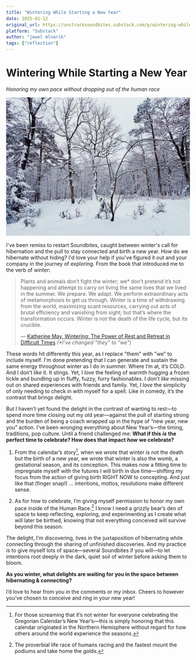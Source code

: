 ```yaml
---
title: "Wintering While Starting a New Year"
date: 2025-01-12
original_url: https://unstrucksoundbites.substack.com/p/wintering-while-starting-a-new-year
platform: "Substack"
author: "jewel mlnarik"
tags: ["reflection"]
---
```


# Wintering While Starting a New Year

*Honoring my own pace without dropping out of the human race*

![Photo of snowy trees by jewel mlnarik](images/winter-trees-2025jan.jpg)

I've been remiss to restart Soundbites, caught between winter's call for hibernation and the pull to stay connected and birth a new year. How do we hibernate without hiding? I'd love your help if you've figured it out and your company in the journey of exploring. From the book that introduced me to the verb of winter:

> Plants and animals don’t fight the winter; we\* don’t pretend it’s not happening and attempt to carry on living the same lives that we lived in the summer. We prepare. We adapt. We perform extraordinary acts of metamorphosis to get us through. Winter is a time of withdrawing from the world, maximizing scant resources, carrying out acts of brutal efficiency and vanishing from sight; but that’s where the transformation occurs. Winter is not the death of the life cycle, but its crucible.
> 
> — [Katherine May, Wintering: The Power of Rest and Retreat in Difficult Times](https://katherine-may.co.uk/wintering) _(\*I’ve changed “they” to “we”)_

These words hit differently this year, as I replace "them" with "we" to include myself. I'm done pretending that I can generate and sustain the same energy throughout winter as I do in summer. Where I’m at, it’s COLD. And I don’t _like_ it. It stings. Yet, I _love_ the feeling of warmth hugging a frozen tickle and bundling up in fluffy, fuzzy, furry fashionables. I don’t _like_ missing out on shared experiences with friends and family. Yet, I _love_ the simplicity of only needing to check in with myself for a spell. Like in comedy, it’s the contrast that brings delight.

But I haven’t yet found the delight in the contrast of wanting to rest—to spend more time closing out my old year—against the pull of starting strong and the burden of being a coach wrapped up in the hype of “new year, new you” action. I’ve been wronging everything about New Year’s—the timing, traditions, pop culture. Until a friend challenged me: **What if this** _**is**_ **the perfect time to celebrate? How does that impact** _**how**_ **we celebrate?**

1.  From the calendar’s story[^1], when we wrote that winter is not the death but the birth of a new year, we wrote that winter is also the womb, a gestational season, and its conception. This makes now a fitting time to impregnate myself with the futures I will birth in due time—shifting my focus from the action of giving birth RIGHT NOW to concepting. And just like that (finger snap!) … intentions, mottos, resolutions make different sense.
    
2.  As for how to celebrate, I’m giving myself permission to honor my own pace inside of the Human Race.[^2] I know I need a grizzly bear’s den of space to keep reflecting, exploring, and experimenting as I create what will later be birthed, knowing that not everything conceived will survive beyond this season.
    

The delight, I’m discovering, lives in the juxtaposition of hibernating while connecting through the sharing of unfinished discoveries. And my practice is to give myself lots of space—several Soundbites if you will—to let intentions root deeply in the dark, quiet soil of winter before asking them to bloom.

**As you winter, what delights are waiting for you in the space between hibernating & connecting?**

I’d love to hear from you in the comments or my inbox. Cheers to however you’ve chosen to conceive and ring in your new year!

[^1]: For those screaming that it’s not winter for everyone celebrating the Gregorian Calendar’s New Year’s—this is simply honoring that this calendar originated in the Northern Hemisphere without regard for how others around the world experience the seasons.

[^2]: The proverbial life race of humans racing and the fastest mount the podiums and take home the golds.